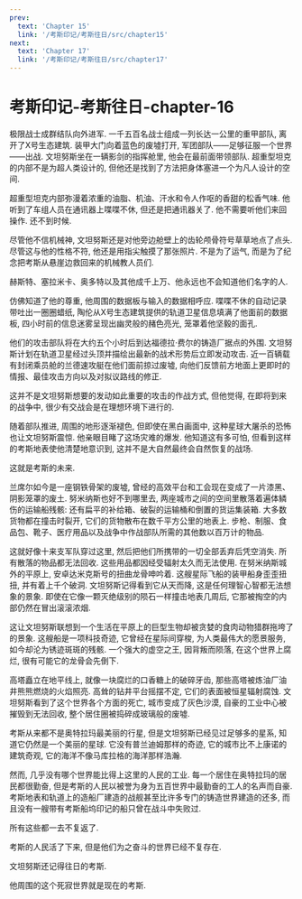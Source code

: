 ```yaml
---
prev:
  text: 'Chapter 15'
  link: '/考斯印记/考斯往日/src/chapter15'
next:
  text: 'Chapter 17'
  link: '/考斯印记/考斯往日/src/chapter17'
---
```


# 考斯印记-考斯往日-chapter-16

极限战士成群结队向外进军. 一千五百名战士组成一列长达一公里的重甲部队, 离开了X号生态建筑. 装甲大门向着蓝色的废墟打开, 军团部队——足够征服一个世界——出战. 文坦努斯坐在一辆影剑的指挥舱里, 他会在最前面带领部队. 超重型坦克的内部不是为超人类设计的, 但他还是找到了方法把身体塞进一个为凡人设计的空间.

超重型坦克内部弥漫着浓重的油脂、机油、汗水和令人作呕的香甜的松香气味. 他听到了车组人员在通讯器上喋喋不休, 但还是把通讯器关了. 他不需要听他们来回操作. 还不到时候.

尽管他不信机械神, 文坦努斯还是对他旁边舱壁上的齿轮颅骨符号草草地点了点头. 尽管这与他的性格不符, 他还是用指尖触摸了那张照片. 不是为了运气, 而是为了纪念把考斯从悬崖边救回来的机械教人员们.

赫斯特、塞拉米卡、奥多特以及其他成千上万、他永远也不会知道他们名字的人.

仿佛知道了他的尊重, 他周围的数据板与输入的数据相呼应. 喋喋不休的自动记录带吐出一圈圈蜡纸, 陶伦从X号生态建筑提供的轨道卫星信息填满了他面前的数据板, 四小时前的信息迷雾呈现出幽灵般的赭色亮光, 笼罩着他坚毅的面孔.

他们的攻击部队将在大约五个小时后到达福德拉·费尔的铸造厂据点的外围. 文坦努斯计划在轨道卫星经过头顶并描绘出最新的战术形势后立即发动攻击. 近一百辆载有封闭乘员舱的兰德速攻艇在他们面前掠过废墟, 向他们反馈前方地面上更即时的情报、最佳攻击方向以及对拟议路线的修正.

这并不是文坦努斯想要的发动如此重要的攻击的作战方式, 但他觉得, 在即将到来的战争中, 很少有交战会是在理想环境下进行的.

随着部队推进, 周围的地形逐渐褪色, 但即使在黑白画面中, 这种星球大屠杀的恐怖也让文坦努斯震惊. 他亲眼目睹了这场灾难的爆发. 他知道这有多可怕, 但看到这样的考斯地表使他清楚地意识到, 这并不是大自然最终会自然恢复的战场.

这就是考斯的未来.

兰席尔如今是一座钢铁骨架的废墟, 曾经的高效平台和工会现在变成了一片漆黑、阴影笼罩的废土. 努米纳斯也好不到哪里去, 两座城市之间的空间里散落着遍体鳞伤的运输船残骸: 还有扁平的补给箱、破裂的运输桶和倒置的货运集装箱. 大多数货物都在撞击时裂开, 它们的货物散布在数千平方公里的地表上. 步枪、制服、食品包、靴子、医疗用品以及战争中作战部队所需的其他数以百万计的物品.

这就好像十来支军队穿过这里, 然后把他们所携带的一切全部丢弃后凭空消失. 所有散落的物品都无法回收. 这些用品都因经受辐射太久而无法使用. 在努米纳斯城外的平原上, 安卓达米克斯号的扭曲龙骨呻吟着. 这艘星际飞船的装甲船身歪歪扭扭, 并有着上千个破洞. 文坦努斯记得看到它从天而降, 这是任何理智心智都无法想象的景象. 即使在它像一颗灭绝级别的陨石一样撞击地表几周后, 它那被掏空的内部仍然在冒出滚滚浓烟.

这让文坦努斯联想到一个生活在平原上的巨型生物却被贪婪的食肉动物猎群拖垮了的景象. 这艘船是一项科技奇迹, 它曾经在星际间穿梭, 为人类最伟大的愿景服务, 如今却沦为锈迹斑斑的残骸. 一个强大的虚空之王, 因背叛而陨落, 在这个世界上腐烂, 很有可能它的龙骨会先倒下.

高塔矗立在地平线上, 就像一块腐烂的口香糖上的破碎牙齿, 那些高塔被炼油厂油井熊熊燃烧的火焰照亮. 高耸的钻井平台摇摆不定, 它们的表面被恒星辐射腐蚀. 文坦努斯看到了这个世界各个方面的死亡, 城市变成了灰色沙漠, 自豪的工业中心被摧毁到无法回收, 整个居住圈被捣碎成玻璃般的废墟.

考斯从来都不是奥特拉玛最美丽的行星, 但是文坦努斯已经见过足够多的星系, 知道它仍然是一个美丽的星球. 它没有普兰迪姆那样的奇迹, 它的城市比不上康诺的建筑奇观, 它的海洋不像马库拉格的海洋那样浩瀚.

然而, 几乎没有哪个世界能比得上这里的人民的工业. 每一个居住在奥特拉玛的居民都很勤奋, 但是考斯的人民以被誉为身为五百世界中最勤奋的工人的名声而自豪. 考斯地表和轨道上的造船厂建造的战舰甚至比许多专门的铸造世界建造的还多, 而且没有一艘带有考斯船坞印记的船只曾在战斗中失败过.

所有这些都一去不复返了.

考斯的人民活了下来, 但是他们为之奋斗的世界已经不复存在.

文坦努斯还记得往日的考斯.

他周围的这个死寂世界就是现在的考斯.

